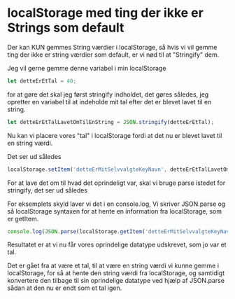 # localStorage med ting der ikke er Strings som default


Der kan KUN gemmes String værdier i localStorage, så hvis vi vil gemme ting der ikke er string værdier som default, er vi nød til at "Stringify" dem.

Jeg vil gerne gemme denne variabel i min localStorage
```javascript
let detteErEtTal = 40;
```
for at gøre det skal jeg først stringify indholdet, det gøres således, jeg opretter en variabel til at indeholde mit tal efter det er blevet lavet til en string.
```javascript
let detteErEtTalLavetOmTilEnString = JSON.stringify(detteErEtTal);
```
Nu kan vi placere vores "tal" i localStorage fordi at det nu er blevet lavet til en string værdi.

Det ser ud således
```javascript
localStorage.setItem('detteErMitSelvvalgteKeyNavn', detteErEtTalLavetOmTilEnString);
```
For at lave det om til hvad det oprindeligt var, skal vi bruge parse istedet for stringify, det ser ud således


For eksemplets skyld laver vi det i en console.log, Vi skriver JSON.parse og så localStorage syntaxen for at hente en information fra localStorage, som er getItem.
```javascript
console.log(JSON.parse(localStorage.getItem('detteErMitSelvvalgteKeyNavn')));
```
Resultatet er at vi nu får vores oprindelige datatype udskrevet, som jo var et tal.

Det er gået fra at være et tal, til at være en string værdi vi kunne gemme i localStorage, for så at hente den string værdi fra localStorage, og samtidigt konvertere den tilbage til sin oprindelige datatype ved hjælp af JSON.parse sådan at den nu er endt som et tal igen.